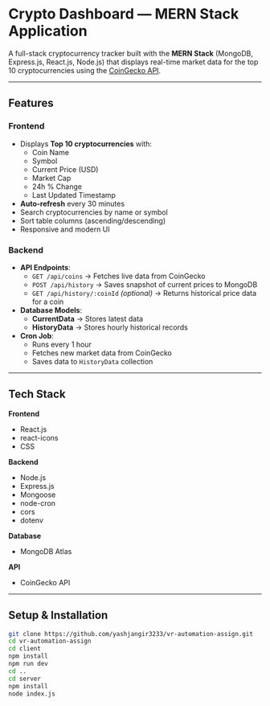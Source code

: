 # Crypto Dashboard — MERN Stack Application

A full-stack cryptocurrency tracker built with the **MERN Stack** (MongoDB, Express.js, React.js, Node.js) that displays real-time market data for the top 10 cryptocurrencies using the [CoinGecko API](https://www.coingecko.com/en/api/documentation).  

---

## Features

### **Frontend**
- Displays **Top 10 cryptocurrencies** with:
  - Coin Name
  - Symbol
  - Current Price (USD)
  - Market Cap
  - 24h % Change
  - Last Updated Timestamp
- **Auto-refresh** every 30 minutes
- Search cryptocurrencies by name or symbol
- Sort table columns (ascending/descending)
- Responsive and modern UI

### **Backend**
- **API Endpoints**:
  - `GET /api/coins` → Fetches live data from CoinGecko
  - `POST /api/history` → Saves snapshot of current prices to MongoDB
  - `GET /api/history/:coinId` *(optional)* → Returns historical price data for a coin
- **Database Models**:
  - **CurrentData** → Stores latest data
  - **HistoryData** → Stores hourly historical records
- **Cron Job**:
  - Runs every 1 hour
  - Fetches new market data from CoinGecko
  - Saves data to `HistoryData` collection

---

## Tech Stack

**Frontend**
- React.js
- react-icons
- CSS

**Backend**
- Node.js
- Express.js
- Mongoose
- node-cron
- cors
- dotenv

**Database**
- MongoDB Atlas

**API**
- CoinGecko API

---

## Setup & Installation

```bash
git clone https://github.com/yashjangir3233/vr-automation-assign.git
cd vr-automation-assign
cd client
npm install
npm run dev
cd ..
cd server
npm install
node index.js

